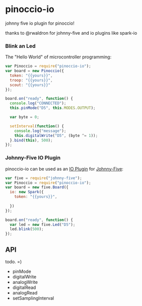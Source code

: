 pinoccio-io
===========

johnny five io plugin for pinoccio!

thanks to @rwaldron for johnny-five and io plugins like spark-io 

### Blink an Led

The "Hello World" of microcontroller programming: 

```js
var Pinoccio = require("pinoccio-io");
var board = new Pinoccio({
  token: "{{yours}}",
  troop: "{{yours}}",
  scout: "{{yours}}"
});

board.on("ready", function() {
  console.log("CONNECTED");
  this.pinMode("D5", this.MODES.OUTPUT);

  var byte = 0;

  setInterval(function() {
    console.log("message");
    this.digitalWrite("D5", (byte ^= 1));
  }.bind(this), 500);
});
```

### Johnny-Five IO Plugin

pinoccio-io can be used as an [IO Plugin](https://github.com/rwaldron/johnny-five/wiki/IO-Plugins) for [Johnny-Five](https://github.com/rwaldron/johnny-five):

```js
var five = require("johnny-five");
var Pinoccio = require("pinoccio-io");
var board = new five.Board({
  io: new Spark({
    token: "{{yours}}",
    
  })
});

board.on("ready", function() {
  var led = new five.Led("D5");
  led.blink(500);
});
```

API
---

todo. =) 

- pinMode
- digitalWrite
- analogWrite
- digitalRead
- analogRead
- setSamplingInterval




